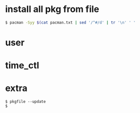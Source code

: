 # install all pkg from file
```bash
$ pacman -Syy $(cat pacman.txt | sed '/^#/d' | tr '\n' ' '
```

# user
# time_ctl

# extra
```
$ pkgfile --update
$ 
```
